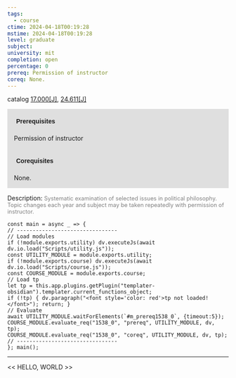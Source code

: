 ```yaml
---
tags:
  - course
ctime: 2024-04-18T00:19:28
mstime: 2024-04-18T00:19:28
level: graduate
subject: 
university: mit
completion: open
percentage: 0
prereq: Permission of instructor
coreq: None.
---
```


catalog [17.000[J]](http://student.mit.edu/catalog/m17a.html#17.000), [24.611[J]](http://student.mit.edu/catalog/m24a.html#24.611)

<span style="display: block; padding: 15px; background-color: rgb(100, 100, 100, 0.2);"><font id="m_prereq1538_0" style="display: block; font-family: Arial, sans-serif; font-weight: bold; padding: 5px">Prerequisites</font><br><span id="prereq1538_0">Permission of instructor</span></span>
<span style="display: block; padding: 15px; background-color: rgb(100, 100, 100, 0.2);"><font id="m_coreq1538_0" style="display: block; font-family: Arial, sans-serif; font-weight: bold; padding: 5px">Corequisites</font><br><span id="coreq1538_0">None.</span></span>

<font style="">Description:</font>
<font style="color: grey; font-size: 0.8rem;">Systematic examination of selected issues in political philosophy. Topic changes each year and subject may be taken repeatedly with permission of instructor.</font>

```dataviewjs
const main = async _ => {
// --------------------------------
// Load modules
if (!module.exports.utility) dv.executeJs(await dv.io.load("Scripts/utility.js"));
const UTILITY_MODULE = module.exports.utility;
if (!module.exports.course) dv.executeJs(await dv.io.load("Scripts/course.js"));
const COURSE_MODULE = module.exports.course;
// Load tp
let tp = this.app.plugins.getPlugin("templater-obsidian").templater.current_functions_object;
if (!tp) { dv.paragraph("<font style='color: red'>tp not loaded!</font>"); return; }
// Evaluate
await UTILITY_MODULE.waitForElements(`#m_prereq1538_0`, {timeout:5});
COURSE_MODULE.evaluate_req("1538_0", "prereq", UTILITY_MODULE, dv, tp);
COURSE_MODULE.evaluate_req("1538_0", "coreq", UTILITY_MODULE, dv, tp);
// --------------------------------
}; main();
```

---

<< HELLO, WORLD >>
